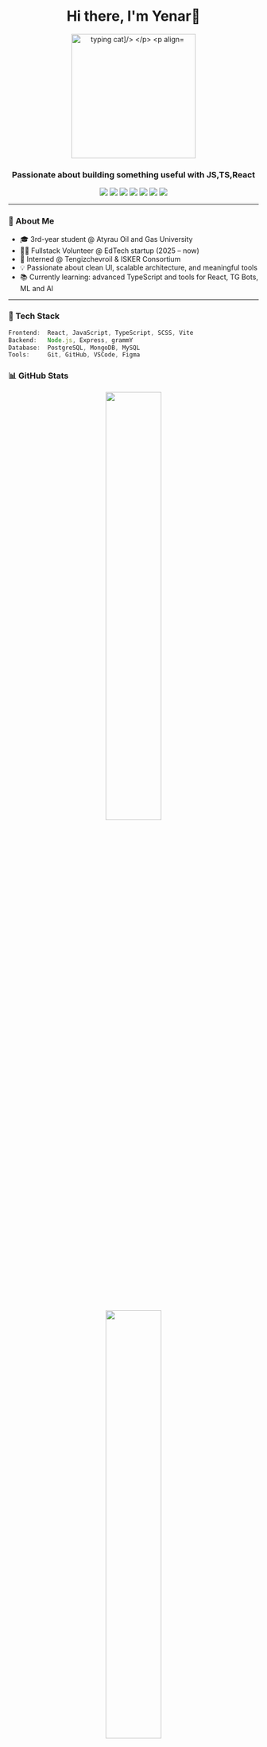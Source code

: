 
<h1 align="center">Hi there, I'm Yenar👋</h1>

<p align="center">
  <img src="https://media.giphy.com/media/v1.Y2lkPTc5MGI3NjExb2E0ZWhkYnp2aDhiMjFjd2V1bTkxMGh1bTlibmljZTZucjNkdDZzayZlcD12MV9naWZzX3NlYXJjaCZjdD1n/ule4vhcY1xEKQ/giphy.gif" width="250" alt="typing cat]/>
</p>
    
<p align="center"><br /></p>

<h3 align="center">Passionate about building something useful with JS,TS,React</h3>

<p align="center">
  <img src="https://img.shields.io/badge/Frontend-JavaScript-yellow?style=for-the-badge&logo=javascript&logoColor=yellow"/>
  <img src="https://img.shields.io/badge/Frontend-React-blue?style=for-the-badge&logo=react"/>
  <img src="https://img.shields.io/badge/Frontend-TypeScript-blue?style=for-the-badge&logo=typescript&logoColor=blue"/>
  <img src="https://img.shields.io/badge/Backend-Node.js-green?style=for-the-badge&logo=nodedotjs&logoColor=green"/>
  <img src="https://img.shields.io/badge/Database-PostgreSQL-336791?style=for-the-badge&logo=postgresql&logoColor=336791"/>
  <img src="https://img.shields.io/badge/Database-MongoDB-green?style=for-the-badge&logo=mongodb&logoColor=green"/>
  <img src="https://img.shields.io/badge/Version Control-Git-orange?style=for-the-badge&logo=git&logoColor=orange"/>
</p>

---

### 🧠 About Me

- 🎓 3rd-year student @ Atyrau Oil and Gas University  
- 🧑‍💻 Fullstack Volunteer @ EdTech startup (2025 – now)  
- 💼 Interned @ Tengizchevroil & ISKER Consortium  
- 💡 Passionate about clean UI, scalable architecture, and meaningful tools  
- 📚 Currently learning: advanced TypeScript and tools for React, TG Bots, ML and AI

---

### 🔧 Tech Stack

```js
Frontend:  React, JavaScript, TypeScript, SCSS, Vite  
Backend:   Node.js, Express, grammY  
Database:  PostgreSQL, MongoDB, MySQL  
Tools:     Git, GitHub, VSCode, Figma
```

### 📊 GitHub Stats
<p align="center"> <img src="https://github-readme-stats.vercel.app/api?username=someonewhaterever&show_icons=true&theme=tokyonight" width="47%" /></p> <p align="center"> <img src="https://github-readme-stats.vercel.app/api/top-langs/?username=someonewhaterever&layout=compact&theme=tokyonight" width="47%" /> </p>

### 📫 Connect with Me
<p align="center"> <a href="mailto:yernar.jaqsylyq@gmail.com"><img src="https://img.shields.io/badge/Gmail-D14836?style=for-the-badge&logo=gmail&logoColor=white"/></a> <a href="https://t.me/someonewhatever"><img src="https://img.shields.io/badge/Telegram-2CA5E0?style=for-the-badge&logo=telegram&logoColor=blue"/></a> <a href="https://linkedin.com/in/yernar-jaqsylyq"><img src="https://img.shields.io/badge/LinkedIn-0077B5?style=for-the-badge&logo=linkedin&logoColor=white"/></a> </p>
<p align="center"> <i>“Building the future, one commit at a time.”</i> 🚀 </p>
